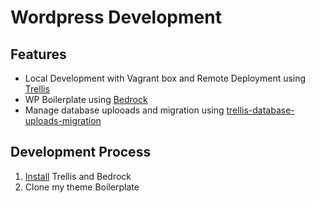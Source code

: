 # Wordpress Development

## Features

* Local Development with Vagrant box and Remote Deployment using [Trellis](https://github.com/roots/trellis)
* WP Boilerplate using [Bedrock](https://github.com/roots/bedrock)
* Manage database uplooads and migration using  [trellis-database-uploads-migration](https://github.com/valentinocossar/trellis-database-uploads-migration)

## Development Process

1. [Install](https://roots.io/trellis/docs/installing-trellis/) Trellis and Bedrock
2. Clone my theme Boilerplate 
